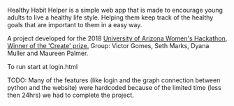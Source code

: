 Healthy Habit Helper is a simple web app that is made to encourage young adults to live a healthy life style. Helping them keep track of the healthy goals that are important to them in a easy way.

A project developed for the 2018 [University of Arizona Women's Hackathon](https://womenshackathon.arizona.edu/), [Winner of the 'Create' prize.](https://twitter.com/UAWomenHack/status/1054163856195432448)
Group: Victor Gomes, Seth Marks, Dyana Muller and Maureen Palmer.

To run start at login.html

TODO: Many of the features (like login and the graph connection between python and the website) were hardcoded because of the limited time (less then 24hrs) we had to complete the project.
